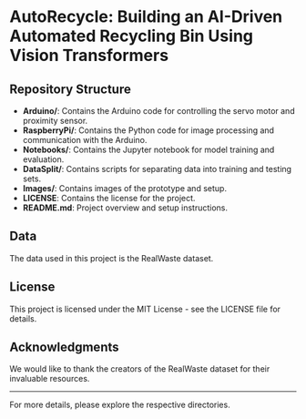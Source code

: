 # AutoRecycle: Building an AI-Driven Automated Recycling Bin Using Vision Transformers

## Repository Structure
- **Arduino/**: Contains the Arduino code for controlling the servo motor and proximity sensor.
- **RaspberryPi/**: Contains the Python code for image processing and communication with the Arduino.
- **Notebooks/**: Contains the Jupyter notebook for model training and evaluation.
- **DataSplit/**: Contains scripts for separating data into training and testing sets.
- **Images/**: Contains images of the prototype and setup.
- **LICENSE**: Contains the license for the project.
- **README.md**: Project overview and setup instructions.

## Data
The data used in this project is the RealWaste dataset. 

## License
This project is licensed under the MIT License - see the LICENSE file for details.

## Acknowledgments
We would like to thank the creators of the RealWaste dataset for their invaluable resources.

---

For more details, please explore the respective directories.
